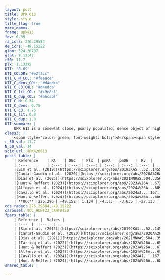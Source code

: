 ```yaml
---
layout: post
title: UPK 613
style: style
title_flag: true
more_names: 
fname: upk613
fov: 0.39
ra_icrs: 226.29584
de_icrs: -49.15222
glon: 324.26707
glat: 8.12143
r50: 11.7
plx: 1.13395
UTI: "0.69"
UTI_COLOR: "#e2f2cc"
UTI_C_N_COL: "#feeace"
UTI_C_dens_COL: "#d4edca"
UTI_C_C3_COL: "#d4edca"
UTI_C_lit_COL: "#c9e8c8"
UTI_C_dup_COL: "#a6cab9"
UTI_C_N: 0.34
UTI_C_dens: 0.75
UTI_C_C3: 0.75
UTI_C_lit: 0.8
UTI_C_dup: 1.0
UTI_summary: |
    UPK 613 is a somewhat close, poorly populated, dense object of high C3 quality. It is well-studied in the literature.
class3: |
    <span style="color: green; font-weight: bold;">A</span><span style="color: #FFC300; font-weight: bold;">B</span>
r_50_val: 11.7
N_50_val: 34
scix_url: UPK%20613
posit_table: |
    | Reference    | RA    | DEC   | Plx  | pmRA  | pmDE   |  Rv  |
    | :---         | :---: | :---: | :---: | :---: | :---: | :---: |
    |[Sim et al. (2019)](https://scixplorer.org/abs/2019JKAS...52..145S) | 226.221 | -49.164 | -- | -4.54 | -3.63 | -- |
    |[Cantat-Gaudin et al. (2020)](https://scixplorer.org/abs/2020A%26A...640A...1C) | 226.276 | -49.152 | 1.146 | -4.566 | -3.64 | -- |
    |[Dias et al. (2021)](https://scixplorer.org/abs/2021MNRAS.504..356D) | 226.226 | -49.151 | 1.149 | -4.556 | -3.672 | -- |
    |[Hunt & Reffert (2023)](https://scixplorer.org/abs/2023A%26A...673A.114H) | 226.289 | -49.162 | 1.12 | -4.439 | -3.676 | -29.78 |
    |[Alfonso et al. (2024)](https://scixplorer.org/abs/2024A%26A...689A..18A) | 226.232 | -49.12 | 1.076 | -4.499 | -3.676 | -- |
    |[Cavallo et al. (2024)](https://scixplorer.org/abs/2024AJ....167...12C) | 226.294 | -49.121 | 1.127 | -- | -- | -- |
    |[Hunt & Reffert (2024)](https://scixplorer.org/abs/2024A%26A...686A..42H) | 226.289 | -49.162 | 1.12 | -4.439 | -3.676 | -29.78 |
    | **UCC** |226.296 | -49.152 | 1.134 | -4.503 | -3.635 | -27.133 | 
cds_radec: 226.29584,-49.15222
carousel: UCC_HUNT23_CANTAT20
fpars_table: |
    | Reference |  Values |
    | :---  |  :---:  |
    | [Sim et al. (2019)](https://scixplorer.org/abs/2019JKAS...52..145S) | `d_pc=871, log(age)=7.85` |
    | [Cantat-Gaudin et al. (2020)](https://scixplorer.org/abs/2020A%26A...640A...1C) | `AVNN=0.28, DMNN=9.67, AgeNN=7.92` |
    | [Dias et al. (2021)](https://scixplorer.org/abs/2021MNRAS.504..356D) | `Av=0.576, Dist=842, logage=8.133, [Fe/H]=-0.034` |
    | [Tarricq et al. (2022)](https://scixplorer.org/abs/2022A%26A...659A..59T) | `Dist=840, logAgeNN=7.93` |
    | [Hunt & Reffert (2023)](https://scixplorer.org/abs/2023A%26A...673A.114H) | `AV50=0.359, diffAV50=0.476, MOD50=9.609, logAge50=8.329` |
    | [Alfonso et al. (2024)](https://scixplorer.org/abs/2024A%26A...689A..18A) | `AV=0.28122, MOD=9.64812, logAge=7.92099, Z=-0.0331` |
    | [Cavallo et al. (2024)](https://scixplorer.org/abs/2024AJ....167...12C) | `AV50=0.66, dMod50=9.54, logAge50=8.4, [Fe/H]50=-0.59` |
    | [Hunt & Reffert (2024)](https://scixplorer.org/abs/2024A%26A...686A..42H) | `MassJ=63.0858` |
shared_table: |
    
---
```


